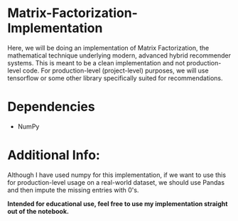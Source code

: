 # Matrix-Factorization-Implementation

Here, we will be doing an implementation of Matrix Factorization, the mathematical technique underlying modern, advanced hybrid recommender systems. This is meant to be a clean implementation and not production-level code. For production-level (project-level) purposes, we will use tensorflow or some other library specifically suited for recommendations.

# Dependencies

- NumPy

# Additional Info:

Although I have used numpy for this implementation, if we want to use this for production-level usage on a real-world dataset, we should use Pandas and then impute the missing entries with 0's. 

**Intended for educational use, feel free to use my implementation straight out of the notebook.**
